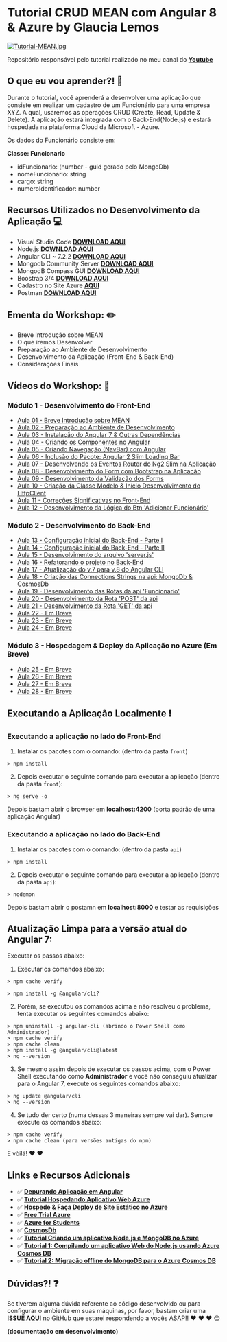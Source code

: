 # Tutorial CRUD MEAN com Angular 8 & Azure by Glaucia Lemos

[![Tutorial-MEAN.jpg](https://i.postimg.cc/d1nGG2Bg/Tutorial-MEAN.jpg)](https://postimg.cc/njjsJQN1)

Repositório responsável pelo tutorial realizado no meu canal do **[Youtube](https://www.youtube.com/user/l32759)**

## O que eu vou aprender?! 📙

Durante o tutorial, você aprenderá a desenvolver uma aplicação que consiste em realizar um cadastro de um Funcionário para uma empresa XYZ. A qual, usaremos as operações CRUD (Create, Read, Update & Delete). A aplicação estará integrada com o Back-End(Node.js) e estará hospedada na plataforma Cloud da Microsoft - Azure.

Os dados do Funcionário consiste em:

**Classe: Funcionario**

+ idFuncionario: (number - guid gerado pelo MongoDb)
+ nomeFuncionario: string
+ cargo: string
+ numeroIdentificador: number

## Recursos Utilizados no Desenvolvimento da Aplicação 💻

- Visual Studio Code **[DOWNLOAD AQUI](http://bit.ly/2IfNp9F)**
- Node.js **[DOWNLOAD AQUI](https://nodejs.org/en/)**
- Angular CLI ~ 7.2.2 **[DOWNLOAD AQUI](https://angular.io/)**
- Mongodb Community Server **[DOWNLOAD AQUI](https://www.mongodb.com/download-center/community)**
- MongodB Compass GUI **[DOWNLOAD AQUI](https://www.mongodb.com/download-center/compass)**
- Boostrap 3/4 **[DOWNLOAD AQUI](https://getbootstrap.com/docs/3.3/)**
- Cadastro no Site Azure **[AQUI](http://bit.ly/2WP5hMJ)**
- Postman **[DOWNLOAD AQUI](https://www.getpostman.com/)**

## Ementa do Workshop: :pencil2:

- Breve Introdução sobre MEAN
- O que iremos Desenvolver
- Preparação ao Ambiente de Desenvolvimento
- Desenvolvimento da Aplicação (Front-End & Back-End)
- Considerações Finais

## Vídeos do Workshop: :movie_camera:

### Módulo 1 - Desenvolvimento do Front-End
- [Aula 01 - Breve Introdução sobre MEAN](https://youtu.be/NJEZDV77bhQ)
- [Aula 02 - Preparação ao Ambiente de Desenvolvimento](https://youtu.be/A327bvf5DLw)
- [Aula 03 - Instalação do Angular 7 & Outras Dependências](https://youtu.be/HtU3Wd4hX0c)
- [Aula 04 - Criando os Componentes no Angular](https://youtu.be/NX_F-Q1fPpI)
- [Aula 05 - Criando Navegação (NavBar) com Angular](https://youtu.be/EqR8PPjXfvs)
- [Aula 06 - Inclusão do Pacote: Angular 2 Slim Loading Bar](https://youtu.be/8GvG_jc10Qg)
- [Aula 07 - Desenvolvendo os Eventos Router do Ng2 Slim na Aplicação](https://youtu.be/iHux3efFLAU)
- [Aula 08 - Desenvolvimento do Form com Bootstrap na Aplicação](https://youtu.be/HzL46NrLYBM)
- [Aula 09 - Desenvolvimento da Validação dos Forms](https://youtu.be/zgU9O0wn31E)
- [Aula 10 - Criação da Classe Modelo & Início Desenvolvimento do HttpClient](https://youtu.be/Px0AzBrOQYg)
- [Aula 11 - Correções Significativas no Front-End](https://youtu.be/yCl_GW3-aD4)
- [Aula 12 - Desenvolvimento da Lógica do Btn 'Adicionar Funcionário'](https://youtu.be/RWY4CG-7NYA)

### Módulo 2 - Desenvolvimento do Back-End
- [Aula 13 - Configuração inicial do Back-End - Parte I](https://youtu.be/5ahj4TM3GxQ)
- [Aula 14 - Configuração inicial do Back-End - Parte II](https://youtu.be/D9L6yYaQY2o)
- [Aula 15 - Desenvolvimento do arquivo 'server.js'](https://youtu.be/3a7fquaCwlQ)
- [Aula 16 - Refatorando o projeto no Back-End](https://youtu.be/ud-h8nIj9X0)
- [Aula 17 - Atualização do v.7 para v.8 do Angular CLI](https://youtu.be/seJliDMpRd0)
- [Aula 18 - Criação das Connections Strings na api: MongoDb & CosmosDb](https://youtu.be/LEXJK983WTM)
- [Aula 19 - Desenvolvimento das Rotas da api 'Funcionario'](https://youtu.be/FQP4a_lzDck)
- [Aula 20 - Desenvolvimento da Rota 'POST' da api](https://youtu.be/Sg62scoF-0U)
- [Aula 21 - Desenvolvimento da Rota 'GET' da api](https://youtu.be/x4V2Q6uGfEI)
- [Aula 22 - Em Breve]()
- [Aula 23 - Em Breve]()
- [Aula 24 - Em Breve]()

### Módulo 3 - Hospedagem & Deploy da Aplicação no Azure (Em Breve)
- [Aula 25 - Em Breve]()
- [Aula 26 - Em Breve]()
- [Aula 27 - Em Breve]()
- [Aula 28 - Em Breve]()

## Executando a Aplicação Localmente ❗️

### Executando a aplicação no lado do Front-End

1) Instalar os pacotes com o comando: (dentro da pasta `front`)

``` 
> npm install
```

2) Depois executar o seguinte comando para executar a aplicação (dentro da pasta `front`):

```
> ng serve -o
```

Depois bastam abrir o browser em **localhost:4200** (porta padrão de uma aplicação Angular)

### Executando a aplicação no lado do Back-End

1) Instalar os pacotes com o comando: (dentro da pasta `api`)

``` 
> npm install
```

2) Depois executar o seguinte comando para executar a aplicação (dentro da pasta `api`):

```
> nodemon
```

Depois bastam abrir o postamn em **localhost:8000** e testar as requisições

## Atualização Limpa para a versão atual do Angular 7:

Executar os passos abaixo:

1) Executar os comandos abaixo:

```
> npm cache verify
```

```
> npm install -g @angular/cli?
``` 

2) Porém, se executou os comandos acima e não resolveu o problema, tenta executar os seguintes comandos abaixo:

```
> npm uninstall -g angular-cli (abrindo o Power Shell como Administrador)
> npm cache verify
> npm cache clean
> npm install -g @angular/cli@latest
> ng --version
```

3) Se mesmo assim depois de executar os passos acima, com o Power Shell executando como **Administrador** e você não conseguiu atualizar para o Angular 7, execute os seguintes comandos abaixo:

```
> ng update @angular/cli
> ng --version
```

4) Se tudo der certo (numa dessas 3 maneiras sempre vai dar). Sempre execute os comandos abaixo:

```
> npm cache verify
> npm cache clean (para versões antigas do npm)
```

E vòilá! :heart: :heart:

## Links e Recursos Adicionais

- ✅ **[Depurando Aplicação em Angular](http://bit.ly/2G1oBAI)**
- ✅ **[Tutorial Hospedando Aplicativo Web Azure](http://bit.ly/2uO4I9P)**
- ✅ **[Hospede & Faça Deploy de Site Estático no Azure](http://bit.ly/2CXzKR7)**
- ✅ **[Free Trial Azure](http://bit.ly/2WP5hMJ)**
- ✅ **[Azure for Students](https://aka.ms/AA5f3zk)**
- ✅ **[CosmosDb](https://aka.ms/AA5f3zj)**
- ✅ **[Tutorial Criando um aplicativo Node.js e MongoDB no Azure](https://aka.ms/AA5f3zh)**
- ✅ **[Tutorial 1: Compilando um aplicativo Web do Node.js usando Azure Cosmos DB](https://aka.ms/AA5eq4r)**
- ✅ **[Tutorial 2: Migração offline do MongoDB para o Azure Cosmos DB](https://aka.ms/AA5eq4s)**

## Dúvidas?! ❓

Se tiverem alguma dúvida referente ao código desenvolvido ou para configurar o ambiente em suas máquinas, por favor, bastam criar uma **[ISSUE AQUI](https://github.com/glaucia86/tutorial-crud-mean/issues)** no GitHub que estarei respondendo a vocês ASAP!! :heart: :heart: :heart: :blush:

**(documentação em desenvolvimento)**
